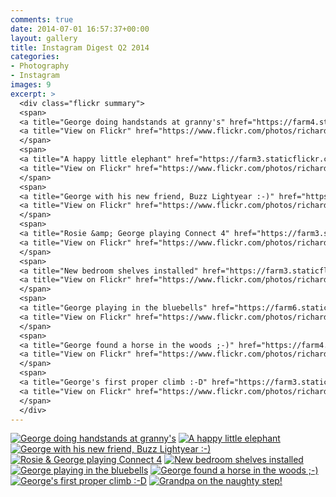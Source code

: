 ```yaml
---
comments: true
date: 2014-07-01 16:57:37+00:00
layout: gallery
title: Instagram Digest Q2 2014
categories:
- Photography
- Instagram
images: 9
excerpt: >
  <div class="flickr summary">
  <span>
  <a title="George doing handstands at granny's" href="https://farm4.staticflickr.com/3749/13799756604_6f5cc4d487_b.jpg" class="image cboxElement" rel="gallery3"><img src="https://farm4.staticflickr.com/3749/13799756604_6f5cc4d487_q.jpg" alt="George doing handstands at granny's"></a>
  <a title="View on Flickr" href="https://www.flickr.com/photos/richard-perry/13799756604/" class="flickrlink"> </a>
  </span>
  <span>
  <a title="A happy little elephant" href="https://farm3.staticflickr.com/2905/14434295415_835d48a8a1_b.jpg" class="image cboxElement" rel="gallery3"><img src="https://farm3.staticflickr.com/2905/14434295415_835d48a8a1_q.jpg" alt="A happy little elephant"></a>
  <a title="View on Flickr" href="https://www.flickr.com/photos/richard-perry/14434295415/" class="flickrlink"> </a>
  </span>
  <span>
  <a title="George with his new friend, Buzz Lightyear :-)" href="https://farm4.staticflickr.com/3893/14434293065_a4d6721e1a_b.jpg" class="image cboxElement" rel="gallery3"><img src="https://farm4.staticflickr.com/3893/14434293065_a4d6721e1a_q.jpg" alt="George with his new friend, Buzz Lightyear :-)"></a>
  <a title="View on Flickr" href="https://www.flickr.com/photos/richard-perry/14434293065/" class="flickrlink"> </a>
  </span>
  <span>
  <a title="Rosie &amp; George playing Connect 4" href="https://farm3.staticflickr.com/2918/14433171774_ebc7e8dfd0_b.jpg" class="image cboxElement" rel="gallery3"><img src="https://farm3.staticflickr.com/2918/14433171774_ebc7e8dfd0_q.jpg" alt="Rosie &amp; George playing Connect 4"></a>
  <a title="View on Flickr" href="https://www.flickr.com/photos/richard-perry/14433171774/" class="flickrlink"> </a>
  </span>
  <span>
  <a title="New bedroom shelves installed" href="https://farm3.staticflickr.com/2922/14247649819_d242cc8153_b.jpg" class="image cboxElement" rel="gallery3"><img src="https://farm3.staticflickr.com/2922/14247649819_d242cc8153_q.jpg" alt="New bedroom shelves installed"></a>
  <a title="View on Flickr" href="https://www.flickr.com/photos/richard-perry/14247649819/" class="flickrlink"> </a>
  </span>
  <span>
  <a title="George playing in the bluebells" href="https://farm6.staticflickr.com/5511/14454477943_007ccdec67_b.jpg" class="image cboxElement" rel="gallery3"><img src="https://farm6.staticflickr.com/5511/14454477943_007ccdec67_q.jpg" alt="George playing in the bluebells"></a>
  <a title="View on Flickr" href="https://www.flickr.com/photos/richard-perry/14454477943/" class="flickrlink"> </a>
  </span>
  <span>
  <a title="George found a horse in the woods ;-)" href="https://farm4.staticflickr.com/3925/14247843527_e958d86b0b_b.jpg" class="image cboxElement" rel="gallery3"><img src="https://farm4.staticflickr.com/3925/14247843527_e958d86b0b_q.jpg" alt="George found a horse in the woods ;-)"></a>
  <a title="View on Flickr" href="https://www.flickr.com/photos/richard-perry/14247843527/" class="flickrlink"> </a>
  </span>
  <span>
  <a title="George's first proper climb :-D" href="https://farm3.staticflickr.com/2907/14247635109_640d5dd614_b.jpg" class="image cboxElement" rel="gallery3"><img src="https://farm3.staticflickr.com/2907/14247635109_640d5dd614_q.jpg" alt="George's first proper climb :-D"></a>
  <a title="View on Flickr" href="https://www.flickr.com/photos/richard-perry/14247635109/" class="flickrlink"> </a>
  </span>
  </div>
---
```


<div class="flickr gallery">
<span>
<a title="George doing handstands at granny's" href="https://farm4.staticflickr.com/3749/13799756604_6f5cc4d487_b.jpg" class="image cboxElement" rel="gallery0"><img src="https://farm4.staticflickr.com/3749/13799756604_6f5cc4d487_q.jpg" alt="George doing handstands at granny's"></a>
<a title="View on Flickr" href="https://www.flickr.com/photos/richard-perry/13799756604/" class="flickrlink"> </a>
</span>
<span>
<a title="A happy little elephant" href="https://farm3.staticflickr.com/2905/14434295415_835d48a8a1_b.jpg" class="image cboxElement" rel="gallery0"><img src="https://farm3.staticflickr.com/2905/14434295415_835d48a8a1_q.jpg" alt="A happy little elephant"></a>
<a title="View on Flickr" href="https://www.flickr.com/photos/richard-perry/14434295415/" class="flickrlink"> </a>
</span>
<span>
<a title="George with his new friend, Buzz Lightyear :-)" href="https://farm4.staticflickr.com/3893/14434293065_a4d6721e1a_b.jpg" class="image cboxElement" rel="gallery0"><img src="https://farm4.staticflickr.com/3893/14434293065_a4d6721e1a_q.jpg" alt="George with his new friend, Buzz Lightyear :-)"></a>
<a title="View on Flickr" href="https://www.flickr.com/photos/richard-perry/14434293065/" class="flickrlink"> </a>
</span>
<span>
<a title="Rosie &amp; George playing Connect 4" href="https://farm3.staticflickr.com/2918/14433171774_ebc7e8dfd0_b.jpg" class="image cboxElement" rel="gallery0"><img src="https://farm3.staticflickr.com/2918/14433171774_ebc7e8dfd0_q.jpg" alt="Rosie &amp; George playing Connect 4"></a>
<a title="View on Flickr" href="https://www.flickr.com/photos/richard-perry/14433171774/" class="flickrlink"> </a>
</span>
<span>
<a title="New bedroom shelves installed" href="https://farm3.staticflickr.com/2922/14247649819_d242cc8153_b.jpg" class="image cboxElement" rel="gallery0"><img src="https://farm3.staticflickr.com/2922/14247649819_d242cc8153_q.jpg" alt="New bedroom shelves installed"></a>
<a title="View on Flickr" href="https://www.flickr.com/photos/richard-perry/14247649819/" class="flickrlink"> </a>
</span>
<span>
<a title="George playing in the bluebells" href="https://farm6.staticflickr.com/5511/14454477943_007ccdec67_b.jpg" class="image cboxElement" rel="gallery0"><img src="https://farm6.staticflickr.com/5511/14454477943_007ccdec67_q.jpg" alt="George playing in the bluebells"></a>
<a title="View on Flickr" href="https://www.flickr.com/photos/richard-perry/14454477943/" class="flickrlink"> </a>
</span>
<span>
<a title="George found a horse in the woods ;-)" href="https://farm4.staticflickr.com/3925/14247843527_e958d86b0b_b.jpg" class="image cboxElement" rel="gallery0"><img src="https://farm4.staticflickr.com/3925/14247843527_e958d86b0b_q.jpg" alt="George found a horse in the woods ;-)"></a>
<a title="View on Flickr" href="https://www.flickr.com/photos/richard-perry/14247843527/" class="flickrlink"> </a>
</span>
<span>
<a title="George's first proper climb :-D" href="https://farm3.staticflickr.com/2907/14247635109_640d5dd614_b.jpg" class="image cboxElement" rel="gallery0"><img src="https://farm3.staticflickr.com/2907/14247635109_640d5dd614_q.jpg" alt="George's first proper climb :-D"></a>
<a title="View on Flickr" href="https://www.flickr.com/photos/richard-perry/14247635109/" class="flickrlink"> </a>
</span>
<span>
<a title="Grandpa on the naughty step!" href="https://farm6.staticflickr.com/5483/14247674620_5f4785ef2e_b.jpg" class="image cboxElement" rel="gallery0"><img src="https://farm6.staticflickr.com/5483/14247674620_5f4785ef2e_q.jpg" alt="Grandpa on the naughty step!"></a>
<a title="View on Flickr" href="https://www.flickr.com/photos/richard-perry/14247674620/" class="flickrlink"> </a>
</span>
</div>